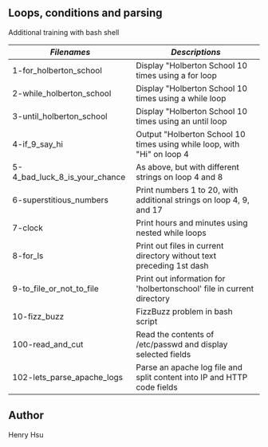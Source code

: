 ## Loops, conditions and parsing

Additional training with bash shell

|          *Filenames*          |                     *Descriptions*                                      |
|-------------------------------|-------------------------------------------------------------------------|
| 1-for_holberton_school        | Display "Holberton School 10 times using a for loop                     |
| 2-while_holberton_school      | Display "Holberton School 10 times using a while loop                   |
| 3-until_holberton_school      | Display "Holberton School 10 times using an until loop                  |
| 4-if_9_say_hi                 | Output "Holberton School 10 times using while loop, with "Hi" on loop 4 |
| 5-4_bad_luck_8_is_your_chance | As above, but with different strings on loop 4 and 8                    |
| 6-superstitious_numbers       | Print numbers 1 to 20, with additional strings on loop 4, 9, and 17     |
| 7-clock                       | Print hours and minutes using nested while loops                        |
| 8-for_ls                      | Print out files in current directory without text preceding 1st dash    |
| 9-to_file_or_not_to_file      | Print out information for 'holbertonschool' file in current directory   |
| 10-fizz_buzz                  | FizzBuzz problem in bash script                                         |
| 100-read_and_cut              | Read the contents of /etc/passwd and display selected fields            |
| 102-lets_parse_apache_logs    | Parse an apache log file and split content into IP and HTTP code fields |


## Author
Henry Hsu
